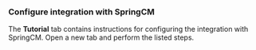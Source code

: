 ### Configure integration with SpringCM

The **Tutorial** tab contains instructions for configuring the integration with SpringCM. Open a new tab and perform the listed steps.

